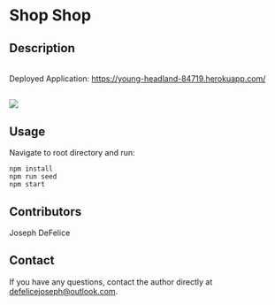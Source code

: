 # Shop Shop

## Description

<br>Deployed Application: https://young-headland-84719.herokuapp.com/

##
![](./client/src/assets/images/shop-shop.png)

## Usage
Navigate to root directory and run:
  ```
  npm install 
  npm run seed
  npm start
  ```

## Contributors
Joseph DeFelice

## Contact
If you have any questions, contact the author directly at defelicejoseph@outlook.com.